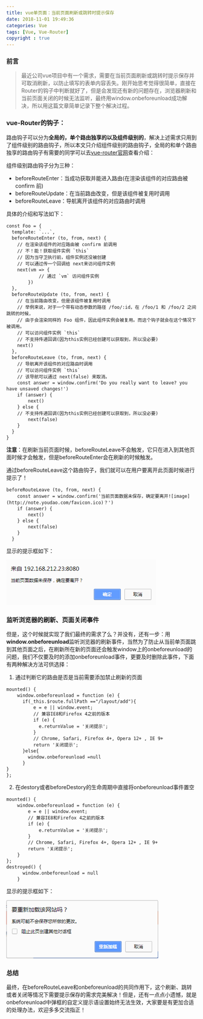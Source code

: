 ```yaml
---
title: vue单页面：当前页面刷新或跳转时提示保存
date: 2018-11-01 19:49:36
categories: Vue
tags: [Vue, Vue-Router]
copyright : true
---
```


### 前言

> 最近公司vue项目中有一个需求，需要在当前页面刷新或跳转时提示保存并可取消刷新，以防止填写的表单内容丢失。刚开始思考觉得很简单，直接在Router的钩子中判断就好了，但是会发现还有新的问题存在，浏览器刷新和当前页面关闭的时候无法监听，最终用window.onbeforeunload成功解决，所以用这篇文章简单记录下整个解决过程。


### vue-Router的钩子：

路由钩子可以分为**全局的，单个路由独享的以及组件级别的**，解决上述需求只用到了组件级别的路由钩子，所以本文只介绍组件级别的路由钩子，全局的和单个路由独享的路由钩子有需要的同学可以去[vue-router官网](https://router.vuejs.org/zh/guide/advanced/navigation-guards.html)查看介绍：

组件级别路由钩子分为三种：

- beforeRouteEnter：当成功获取并能进入路由(在渲染该组件的对应路由被 confirm 前)
- beforeRouteUpdate：在当前路由改变，但是该组件被复用时调用
- beforeRouteLeave：导航离开该组件的对应路由时调用

具体的介绍和写法如下：
```
const Foo = {
  template: `...`,
  beforeRouteEnter (to, from, next) {
    // 在渲染该组件的对应路由被 confirm 前调用
    // 不！能！获取组件实例 `this`
    // 因为当守卫执行前，组件实例还没被创建
    // 可以通过传一个回调给 next来访问组件实例
    next(vm => { 
            // 通过 `vm` 访问组件实例
        })
  },
  beforeRouteUpdate (to, from, next) {
    // 在当前路由改变，但是该组件被复用时调用
    // 举例来说，对于一个带有动态参数的路径 /foo/:id，在 /foo/1 和 /foo/2 之间跳转的时候，
    // 由于会渲染同样的 Foo 组件，因此组件实例会被复用。而这个钩子就会在这个情况下被调用。
    // 可以访问组件实例 `this`
    // 不支持传递回调(因为this实例已经创建可以获取到，所以没必要)
    next()
  },
  beforeRouteLeave (to, from, next) {
    // 导航离开该组件的对应路由时调用
    // 可以访问组件实例 `this`
    // 该导航可以通过 next(false) 来取消。
    const answer = window.confirm('Do you really want to leave? you have unsaved changes!')
    if (answer) {
        next()
    } else {
    // 不支持传递回调(因为this实例已经创建可以获取到，所以没必要)
        next(false)
    }
  }
}
```
**注意**：在刷新当前页面时候，beforeRouteLeave不会触发，它只在进入到其他页面时候才会触发，但是beforeRouteEnter会在刷新的时候触发。

通过beforeRouteLeave这个路由钩子，我们就可以在用户要离开此页面时候进行提示了！

```
beforeRouteLeave (to, from, next) {
    const answer = window.confirm('当前页面数据未保存，确定要离开![image](http://note.youdao.com/favicon.ico)？')
    if (answer) {
        next()
    } else {
        next(false)
    }
  }
```
显示的提示框如下：

![image](https://raw.githubusercontent.com/fighting123/hexo_images/master/oldArticleImages/vue-router1luyou.png)

### 监听浏览器的刷新、页面关闭事件

但是，这个时候就实现了我们最终的需求了么？并没有，还有一步：用**window.onbeforeunload**监听浏览器的刷新事件，当然为了防止从当前单页面跳到其他页面之后，在刷新所在新的页面还会触发window上的onbeforeunload的问题，我们不仅要及时的添加onbeforeunload事件，更要及时删除此事件，下面有两种解决方法可供选择：

1. 通过判断它的路由是否是当前需要添加禁止刷新的页面

```
mounted() {
    window.onbeforeunload = function (e) {
      if(_this.$route.fullPath =="/layout/add"){
          e = e || window.event;
          // 兼容IE8和Firefox 4之前的版本
          if (e) {
            e.returnValue = '关闭提示';
          }
          // Chrome, Safari, Firefox 4+, Opera 12+ , IE 9+
          return '关闭提示';
      }else{
        window.onbeforeunload =null
      }
}
};
```

2. 在destory或者beforeDestory的生命周期中直接将onbeforeunload事件置空
```
mounted() {
    window.onbeforeunload = function (e) {
        e = e || window.event;
        // 兼容IE8和Firefox 4之前的版本
        if (e) {
            e.returnValue = '关闭提示';
        }
        // Chrome, Safari, Firefox 4+, Opera 12+ , IE 9+
        return '关闭提示';
    }
};
destroyed() {
      window.onbeforeunload = null
    }
```

显示的提示框如下：

![image](https://raw.githubusercontent.com/fighting123/hexo_images/master/oldArticleImages/vue-router1%E8%B7%AF%E7%94%B1%E9%92%A9%E5%AD%90.png)
### 总结
最终，在beforeRouteLeave和onbeforeunload的共同作用下，这个刷新、跳转或者关闭等情况下需要提示保存的需求完美解决！但是，还有一点点小遗憾，就是onbeforeunload中弹框的自定义提示语设置始终无法生效，大家要是有更加合适的处理办法，欢迎多多交流指正！